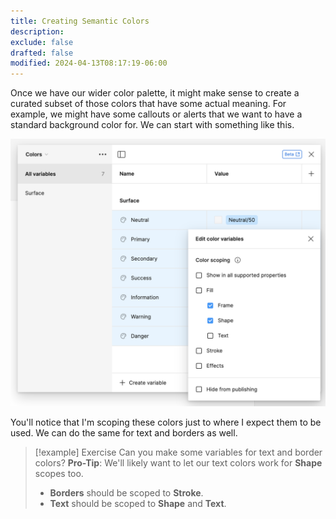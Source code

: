 ```yaml
---
title: Creating Semantic Colors
description: 
exclude: false
drafted: false
modified: 2024-04-13T08:17:19-06:00
---
```


Once we have our wider color palette, it might make sense to create a curated subset of those colors that have some actual meaning. For example, we might have some callouts or alerts that we want to have a standard background color for. We can start with something like this.

![Scoping colors with Figma variables](assets/figma-variables-surface-scoping.png)

You'll notice that I'm scoping these colors just to where I expect them to be used. We can do the same for text and borders as well.

> [!example] Exercise
> Can you make some variables for text and border colors? **Pro-Tip**: We'll likely want to let our text colors work for **Shape** scopes too.
>
> - **Borders** should be scoped to **Stroke**.
> - **Text** should be scoped to **Shape** and **Text**.

